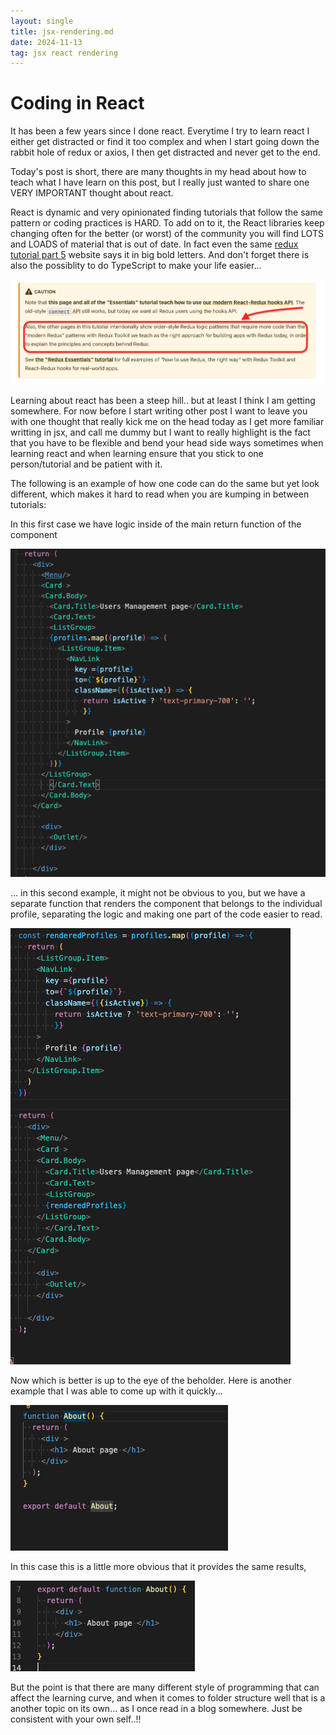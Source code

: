 ```yaml
---
layout: single
title: jsx-rendering.md
date: 2024-11-13
tag: jsx react rendering
---
```


# Coding in React

It has been a few years since I done react. Everytime I try to learn react I either get distracted or find it too complex and when I start going down the rabbit hole of redux or axios, I then get distracted and never get to the end.

Today's post is short, there are many thoughts in my head about how to teach what I have learn on this post, but I really just wanted to share one VERY IMPORTANT thought about react.

React is dynamic and very opinionated finding tutorials that follow the same pattern or coding practices is HARD. To add on to it, the React libraries keep changing often for the better (or worst) of the community you will find LOTS and LOADS of material that is out of date. In fact even the same [redux tutorial part 5](https://redux.js.org/tutorials/fundamentals/part-5-ui-react) website says it in big bold letters. And don't forget there is also the possiblity to do TypeScript to make your life easier...

![Part 5 React UI](/assets/images/posts/2024/jsx_rend0.png)

Learning about react has been a steep hill.. but at least I think I am getting somewhere. For now before I start writing other post I want to leave you with one thought that really kick me on the head today as I get more familiar writting in jsx, and call me dummy but I want to really highlight is the fact that you have to be flexible and bend your head side ways sometimes when learning react and when learning ensure that you stick to one person/tutorial and be patient with it.

The following is an example of how one code can do the same but yet look different, which makes it hard to read when you are kumping in between tutorials:

In this first case we have logic inside of the main return function of the component

![JSX render all in one return](/assets/images/posts/2024/jsx_rend1.png)

... in this second example, it might not be obvious to you, but we have a separate function that renders the component that belongs to the individual profile, separating the logic and making one part of the code easier to read.

![JSX render all in split return](/assets/images/posts/2024/jsx_rend2.png)

Now which is better is up to the eye of the beholder. Here is another example that I was able to come up with it quickly...

![Function sample 1](/assets/images/posts/2024/jsx_rend3.png)

In this case this is a little more obvious that it provides the same results,

![Function sample 2](/assets/images/posts/2024/jsx_rend4.png)

But the point is that there are many different style of programming that can affect the learning curve, and when it comes to folder structure well that is a another topic on its own... as I once read in a blog somewhere. Just be consistent with your own self..!!
